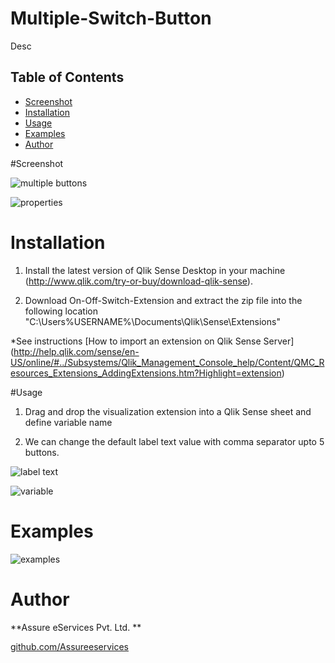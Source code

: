 # Multiple-Switch-Button

Desc

## Table of Contents
* [Screenshot](#screenshot)
* [Installation](#installation)
* [Usage](#usage)
* [Examples](#Examples)
* [Author](#author)



#Screenshot

![multiple buttons](https://cloud.githubusercontent.com/assets/18327523/14351872/6020a7e0-fcef-11e5-9c3e-112e870a6a59.png)

![properties](https://cloud.githubusercontent.com/assets/18327523/14351873/629ea738-fcef-11e5-8a16-d66537b555c1.png)


# Installation

1. Install the latest version of Qlik Sense Desktop in your machine (http://www.qlik.com/try-or-buy/download-qlik-sense).

2. Download On-Off-Switch-Extension and extract the zip file into the following location "C:\Users\%USERNAME%\Documents\Qlik\Sense\Extensions\"

*See instructions 
[How to import an extension on Qlik Sense Server]
(http://help.qlik.com/sense/en-US/online/#../Subsystems/Qlik_Management_Console_help/Content/QMC_Resources_Extensions_AddingExtensions.htm?Highlight=extension)

#Usage

1. Drag and drop the visualization extension into a Qlik Sense sheet and define variable name

2. We can change the default label text value with comma separator upto 5 buttons.

![label text](https://cloud.githubusercontent.com/assets/18327523/14351950/cd410d9c-fcef-11e5-877c-e4b481b2ff16.png)

![variable](https://cloud.githubusercontent.com/assets/18327523/14351951/cfdd43cc-fcef-11e5-9397-aefcb84b49eb.png)

# Examples

![examples](https://cloud.githubusercontent.com/assets/18327523/14351854/4946ac90-fcef-11e5-9b31-53ea740a1ddd.png)
	
# Author

**Assure eServices Pvt. Ltd. ** 

[github.com/Assureeservices](http://github.com/Assureeservices)

